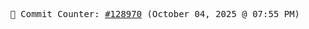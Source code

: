 <p align="center">
    <samp>
        📮 Commit Counter: <a href="https://github.com/Javascript-void0/Javascript-void0/commits/main">#128970</a> (October 04, 2025 @ 07:55 PM)
    </samp>
</p>